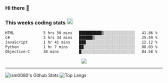 ### Hi there 👋

<!--START_SECTION:giphy-->
<!--END_SECTION:giphy-->

### This weeks coding stats <img src="https://media1.giphy.com/media/LmNwrBhejkK9EFP504/giphy.gif?cid=ecf05e4723nsktnyyj53u162g7cy5rjqfg6gz06kxdg5y55g&rid=giphy.gif" width="20" height="20" />
<!--START_SECTION:waka-->

```txt
HTML             5 hrs 50 mins   ██████████▒░░░░░░░░░░░░░░   41.86 %
C#               3 hrs 34 mins   ██████▒░░░░░░░░░░░░░░░░░░   25.59 %
JavaScript       1 hr 41 mins    ███░░░░░░░░░░░░░░░░░░░░░░   12.12 %
Python           1 hr 7 mins     ██░░░░░░░░░░░░░░░░░░░░░░░   08.03 %
Objective-C      38 mins         █░░░░░░░░░░░░░░░░░░░░░░░░   04.58 %
```

<!--END_SECTION:waka-->

<!--START_SECTION:comicstrip-->
<p align="center">
 <a href="https://xkcd.com/">
 <img src="https://imgs.xkcd.com/comics/brassica.png" />
</a>
</p>
<!--END_SECTION:comicstrip-->

---

![ism0080's Github Stats](https://github-readme-stats.vercel.app/api?username=ism0080&show_icons=true%hide_border=true&hide=issues)
![Top Langs](https://github-readme-stats.vercel.app/api/top-langs/?username=ism0080&layout=compact)

<!--
**ism0080/ism0080** is a ✨ _special_ ✨ repository because its `README.md` (this file) appears on your GitHub profile.

Here are some ideas to get you started:

- 🔭 I’m currently working on ...
- 🌱 I’m currently learning ...
- 👯 I’m looking to collaborate on ...
- 🤔 I’m looking for help with ...
- 💬 Ask me about ...
- 📫 How to reach me: ...
- 😄 Pronouns: ...
- ⚡ Fun fact: ...
-->
